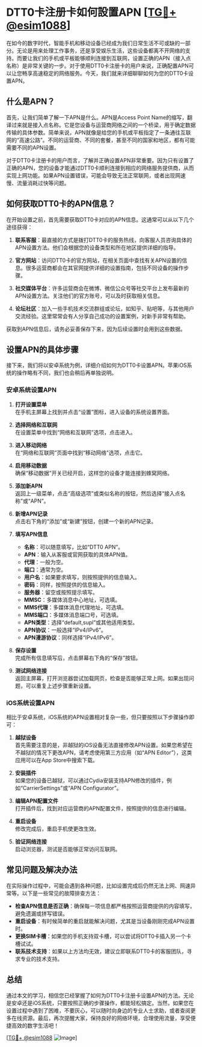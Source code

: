 # DTT0卡注册卡如何設置APN [[TG💪+ @esim1088](https://t.me/s/esim1088)]

在如今的数字时代，智能手机和移动设备已经成为我们日常生活不可或缺的一部分。无论是用来处理工作事务，还是享受娱乐生活，这些设备都离不开网络的支持。而要让我们的手机或平板能够顺利连接到互联网，设置正确的APN（接入点名称）是非常关键的一步。对于使用DTT0卡注册卡的用户来说，正确配置APN可以让您畅享高速稳定的网络服务。今天，我们就来详细聊聊如何为您的DTT0卡设置APN。

## 什么是APN？

首先，让我们简单了解一下APN是什么。APN是Access Point Name的缩写，翻译过来就是接入点名称。它是您设备与运营商网络之间的一个桥梁，用于确定数据传输的具体参数。简单来说，APN就像是给您的手机或平板指定了一条通往互联网的“高速公路”。不同的运营商、不同的套餐，甚至不同的国家和地区，都有可能需要不同的APN设置。

对于DTT0卡注册卡的用户而言，了解并正确设置APN非常重要。因为只有设置了正确的APN，您的设备才能通过DTT0卡顺利连接到相应的网络服务提供商，从而实现上网功能。如果APN设置错误，可能会导致无法正常联网，或者出现网速慢、流量消耗过快等问题。

## 如何获取DTT0卡的APN信息？

在开始设置之前，首先需要获取DTT0卡对应的APN信息。这通常可以从以下几个途径获得：

1. **联系客服**：最直接的方式是拨打DTT0卡的服务热线，向客服人员咨询具体的APN设置方法。他们会根据您的设备类型和所在地区提供详细的指导。

2. **官方网站**：访问DTT0卡的官方网站，在相关页面中查找有关APN设置的信息。很多运营商都会在其官网提供详细的设置指南，包括不同设备的操作步骤。

3. **社交媒体平台**：许多运营商会在微博、微信公众号等社交平台上发布最新的APN设置方法。关注他们的官方账号，可以及时获取相关信息。

4. **论坛社区**：加入一些手机技术交流群组或论坛，如知乎、贴吧等，与其他用户交流经验。这里常常会有人分享自己成功的设置案例，对新手非常有帮助。

获取到APN信息后，请务必妥善保存下来，因为后续设置时会用到这些数据。

## 设置APN的具体步骤

接下来，我们将以安卓系统为例，详细介绍如何为DTT0卡设置APN。苹果iOS系统的操作略有不同，我们也会稍后再单独说明。

### 安卓系统设置APN

1. **打开设置菜单**  
   在手机主屏幕上找到并点击“设置”图标，进入设备的系统设置界面。

2. **选择网络和互联网**  
   在设置菜单中找到“网络和互联网”选项，点击进入。

3. **进入移动网络**  
   在“网络和互联网”页面中找到“移动网络”选项，点击它。

4. **启用移动数据**  
   确保“移动数据”开关已经开启，这样您的设备才能连接到蜂窝网络。

5. **添加新APN**  
   返回上一级菜单，点击“高级选项”或类似名称的按钮，然后选择“接入点名称”或“APN”。

6. **新增APN记录**  
   点击右下角的“添加”或“新建”按钮，创建一个新的APN记录。

7. **填写APN信息**  
   - **名称**：可以随意填写，比如“DTT0 APN”。
   - **APN**：输入从客服或官网获取的具体APN值。
   - **代理**：一般为空。
   - **端口**：通常为空。
   - **用户名**：如果要求填写，则按照提供的信息输入。
   - **密码**：同样，按照提供的信息输入。
   - **服务器**：留空或按照提示填写。
   - **MMSC**：多媒体消息中心地址，可选填。
   - **MMS代理**：多媒体消息代理地址，可选填。
   - **MMS端口**：多媒体消息端口号，可选填。
   - **APN类型**：选择“default,supl”或其他适用类型。
   - **APN协议**：一般选择“IPv4/IPv6”。
   - **APN漫游协议**：同样选择“IPv4/IPv6”。

8. **保存设置**  
   完成所有信息填写后，点击屏幕右下角的“保存”按钮。

9. **测试网络连接**  
   返回主屏幕，打开浏览器尝试加载网页，检查是否能够正常上网。如果出现问题，可以重复上述步骤重新设置。

### iOS系统设置APN

相比于安卓系统，iOS系统的APN设置相对复杂一些，但只要按照以下步骤操作即可：

1. **越狱设备**  
   首先需要注意的是，非越狱的iOS设备无法直接修改APN设置。如果您希望在不越狱的情况下更改APN，请考虑使用第三方应用（如“APN Editor”），这类应用可以在App Store中搜索下载。

2. **安装插件**  
   如果您的设备已越狱，可以通过Cydia安装支持APN修改的插件，例如“CarrierSettings”或“APN Configurator”。

3. **编辑APN配置文件**  
   打开插件后，找到对应运营商的APN配置文件，按照提供的信息进行编辑。

4. **重启设备**  
   修改完成后，重启手机使更改生效。

5. **验证网络连接**  
   启动浏览器，测试是否能够正常访问互联网。

## 常见问题及解决办法

在实际操作过程中，可能会遇到各种问题，比如设置完成后仍然无法上网、网速异常等。以下是一些常见的故障排查方法：

- **检查APN信息是否正确**：确保每一项信息都严格按照运营商提供的内容填写，避免遗漏或拼写错误。
- **重启设备**：有时候简单的重启就能解决问题，尤其是当设备刚刚完成APN设置时。
- **更换SIM卡槽**：如果您的手机支持双卡槽，可以尝试将DTT0卡插入另一个卡槽试试。
- **联系技术支持**：如果以上方法均无效，建议立即联系DTT0卡的客服团队，寻求专业的技术支持。

## 总结

通过本文的学习，相信您已经掌握了如何为DTT0卡注册卡设置APN的方法。无论是安卓还是iOS系统，只要按照正确的步骤操作，都能轻松搞定。当然，如果您在设置过程中遇到了困难，不要灰心，可以随时向身边的专业人士求助，或者查阅更多在线资源。最后，再次提醒大家，保持良好的网络环境，合理使用流量，享受便捷高效的数字生活吧！

[[TG💪+ @esim1088](https://t.me/s/esim1088) ![Image](https://i.postimg.cc/4NQfJmqS/Snipaste-2025-05-13-00-14-12.png)]